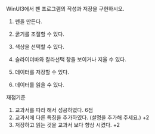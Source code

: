 WinUI3에서 펜 프로그램의 작성과 저장을 구현하시오.
1. 펜을 만든다.

2. 굵기를 조절할 수 있다.
3. 색상을 선택할 수 있다.

4. 슬라이더바와 칼라선택 창을 보이거나 지울 수 있다.
5. 데이터를 저장할 수 있다.
6. 데이터를 읽을 수 있다.

재점기준
1. 교과서를 따라 해서 성공하였다. 6점
2. 교과서에 다른 특징을 추가하였다. (설명을 추가해 주세요.) +2
3. 저장하고 읽는 것을 교과서 보다 향상 시켰다. +2

